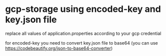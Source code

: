 # gcp-storage using encoded-key and key.json file

replace all values of application.properties according to your gcp credential 

for encoded-key you need to convert key.json file to base64 (you can use https://codebeautify.org/json-to-base64-converter) 
